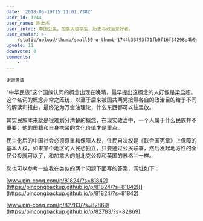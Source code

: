 ```yaml
---
date: '2018-05-19T15:11:01.738Z'
user_id: 1744
user_name: 陈士杰
user_intro: 中国公民，加拿大留学生，历史与政治爱好者。
user_avatar: >-
    /static/upload/thumb/small50-u-thumb-1744b33793f71fb0f16f34298e4b9ea5b3029c60d1bc.png
upvote: 11
downvote: 0
comments:
    - ''
---
```


<sub>谢谢邀请</sub>

“中华民族”这个国族认同的概念出现在晚晴，最早提出这概念的人好像是梁启超。这个名词的概念非常之笼统，以至于后来被国共两党按照各自的政治目的给予不同的解读和扭曲，最终沦为万金油理论，什么东西都可以往里放。

其实民族本来就是很难划分清楚的概念，在现实政治中，一个人属于什么民族并不重要，他的国籍和自身携带的文化价值才是重点。

民主化后的中国社会必须尊重和保障人权，住民自决权是《联合国宪章》上保障的基本人权，如果某个地区的人民想独立，只要通过公民联署，然后发起地方性的全民公投就可以了，和加拿大的魁北克公投和英国的苏格兰一样。

您也可以参考一些我在类似的两个问题下面写的答案，网址如下：

[www.pin-cong.com/p/81824/?s=81842](https://pincongbackup.github.io/p/81824/?s=81842)[](https://pincongbackup.github.io/p/81824/?s=81842)

[www.pin-cong.com/p/82783/?s=82869](https://pincongbackup.github.io/p/82783/?s=82869)
